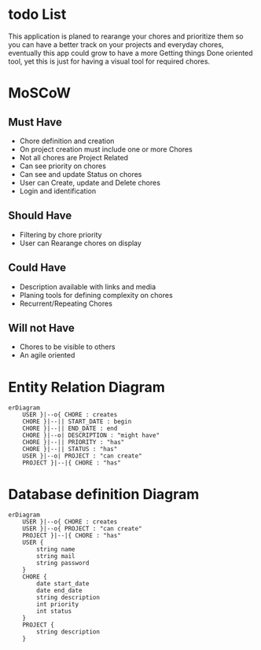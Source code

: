 # todo List
This application is planed to rearange your chores and prioritize them so you can have a better track on your projects and everyday chores, eventually this app could grow to have a more Getting things Done oriented tool, yet this is just for having a visual tool for required chores.


# MoSCoW

## Must Have
 - Chore definition and creation
 - On project creation must include one or more Chores
 - Not all chores are Project Related
 - Can see priority on chores
 - Can see and update Status on chores
 - User can Create, update and Delete chores
 - Login and identification

## Should Have
 - Filtering by chore priority
 - User can Rearange chores on display

## Could Have
 - Description available with links and media
 - Planing tools for defining complexity on chores
 - Recurrent/Repeating Chores

## Will not Have
 - Chores to be visible to others
 - An agile oriented 

# Entity Relation Diagram
```mermaid
erDiagram
    USER }|--o{ CHORE : creates
    CHORE }|--|| START_DATE : begin
    CHORE }|--|| END_DATE : end
    CHORE }|--o| DESCRIPTION : "might have"
    CHORE }|--|| PRIORITY : "has"
    CHORE }|--|| STATUS : "has"
    USER }|--o| PROJECT : "can create"
    PROJECT }|--|{ CHORE : "has"

```
# Database definition Diagram
```mermaid
erDiagram
    USER }|--o{ CHORE : creates
    USER }|--o{ PROJECT : "can create"
    PROJECT }|--|{ CHORE : "has"
    USER {
        string name
        string mail
        string password
    }
    CHORE {
        date start_date
        date end_date
        string description
        int priority
        int status
    }
    PROJECT {
        string description
    }
```

